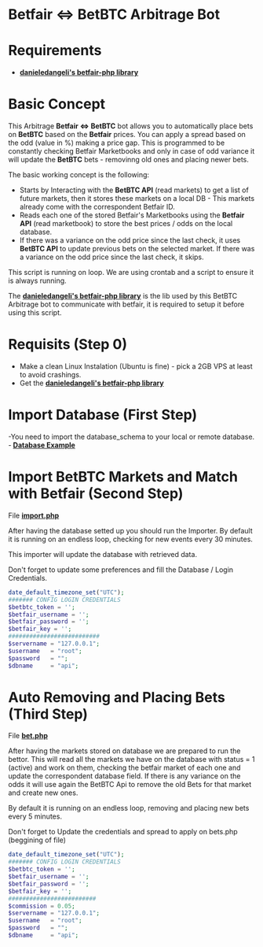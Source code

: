 Betfair <=> BetBTC Arbitrage Bot
===


Requirements
===
- <a href="https://github.com/danieledangeli/betfair-php"><b>danieledangeli's betfair-php library</b></a>


Basic Concept
===


This Arbitrage <b>Betfair <=> BetBTC</b> bot allows you to automatically place bets on <b>BetBTC</b> based on the <b>Betfair</b> prices.
You can apply a spread based on the odd (value in %) making a price gap. This is programmed to be constantly checking Betfair Marketbooks and only in case of odd variance it will update the <b>BetBTC</b> bets - removinng old ones and placing newer bets.

The basic working concept is the following:

- Starts by Interacting with the <b>BetBTC API</B> (read markets) to get a list of future markets, then it stores these markets on a local DB - This markets already come with the correspondent Betfair ID.
- Reads each one of the stored Betfair's Marketbooks using the <b>Betfair API</b> (read marketbook) to store the best prices / odds on the local database.</li>
- If there was a variance on the odd price since the last check, it uses <b>BetBTC API</b> to update previous bets on the selected market. If there was a variance on the odd price since the last check, it skips.

This script is running on loop. We are using crontab and a script to ensure it is always running.

The <a href="https://github.com/danieledangeli/betfair-php"><b>danieledangeli's betfair-php library</b></a> is the lib used by this BetBTC Arbitrage bot to communicate with betfair, it is required to setup it before using this script.

Requisits (Step 0)
===

- Make a clean Linux Instalation (Ubuntu is fine) - pick a 2GB VPS at least to avoid crashings.
- Get the <a href="https://github.com/danieledangeli/betfair-php"><b>danieledangeli's betfair-php library</b></a>


Import Database (First Step)
===

-You need to import the database_schema to your local or remote database.
-<b> <a href="https://github.com/acegilz/betfair-betbtc-bitcoin/blob/master/database_schema.sql">Database Example </b></a>

Import BetBTC Markets and Match with Betfair (Second Step)
===

File <b> <a href="https://github.com/acegilz/betfair-betbtc-bitcoin/blob/master/import.php">import.php </b></a>

After having the database setted up you should run the Importer. By default it is running on an endless loop, checking for new events every 30 minutes.

This importer will update the database with retrieved data.

Don't forget to update some preferences and fill the Database / Login Credentials.

``` php
date_default_timezone_set("UTC");
####### CONFIG LOGIN CREDENTIALS
$betbtc_token = '';
$betfair_username = '';
$betfair_password = '';
$betfair_key = '';
##########################
$servername = "127.0.0.1";
$username   = "root";
$password   = "";
$dbname     = "api";
```

Auto Removing and Placing Bets (Third Step)
===

File <b> <a href="https://github.com/acegilz/betfair-betbtc-bitcoin/blob/master/bet.php">bet.php </b></a>

After having the markets stored on database we are prepared to run the bettor. This will read all the markets we have on the database with status = 1 (active) and work on them, checking the betfair market of each one and update the correspondent database field. If there is any variance on the odds it will use again the BetBTC Api to remove the old Bets for that market and create new ones.

By default it is running on an endless loop, removing and placing new bets every 5 minutes.

Don't forget to Update the credentials and spread to apply on bets.php (beggining of file)

``` php
date_default_timezone_set("UTC");
####### CONFIG LOGIN CREDENTIALS
$betbtc_token = '';
$betfair_username = '';
$betfair_password = '';
$betfair_key = '';
#########################
$commission = 0.05;
$servername = "127.0.0.1";
$username   = "root";
$password   = "";
$dbname     = "api";
```
